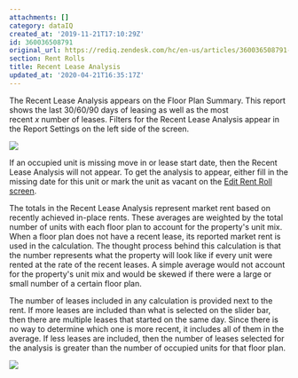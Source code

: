 ```yaml
---
attachments: []
category: dataIQ
created_at: '2019-11-21T17:10:29Z'
id: 360036508791
original_url: https://rediq.zendesk.com/hc/en-us/articles/360036508791-Recent-Lease-Analysis
section: Rent Rolls
title: Recent Lease Analysis
updated_at: '2020-04-21T16:35:17Z'
---
```


The Recent Lease Analysis appears on the Floor Plan Summary. This report shows the last 30/60/90 days of leasing as well as the most recent *x* number of leases. Filters for the Recent Lease Analysis appear in the Report Settings on the left side of the screen.

![](https://s3.amazonaws.com/cdn.freshdesk.com/data/helpdesk/attachments/production/5093054991/original/OXoWDEkIJ5JCzpJ7GoFecELpHESgQCubrw?1516635525)

If an occupied unit is missing move in or lease start date, then the Recent Lease Analysis will not appear. To get the analysis to appear, either fill in the missing date for this unit or mark the unit as vacant on the [Edit Rent Roll screen](https://rediq.zendesk.com/hc/en-us/articles/360036141132).

The totals in the Recent Lease Analysis represent market rent based on recently achieved in-place rents. These averages are weighted by the total number of units with each floor plan to account for the property's unit mix. When a floor plan does not have a recent lease, its reported market rent is used in the calculation. The thought process behind this calculation is that the number represents what the property will look like if every unit were rented at the rate of the recent leases. A simple average would not account for the property's unit mix and would be skewed if there were a large or small number of a certain floor plan.

The number of leases included in any calculation is provided next to the rent. If more leases are included than what is selected on the slider bar, then there are multiple leases that started on the same day. Since there is no way to determine which one is more recent, it includes all of them in the average. If less leases are included, then the number of leases selected for the analysis is greater than the number of occupied units for that floor plan.

![](https://s3.amazonaws.com/cdn.freshdesk.com/data/helpdesk/attachments/production/5088347533/original/_3kAdT2yPH_FCP6jrHZKRFCZGJLFRHwORg?1506025270)